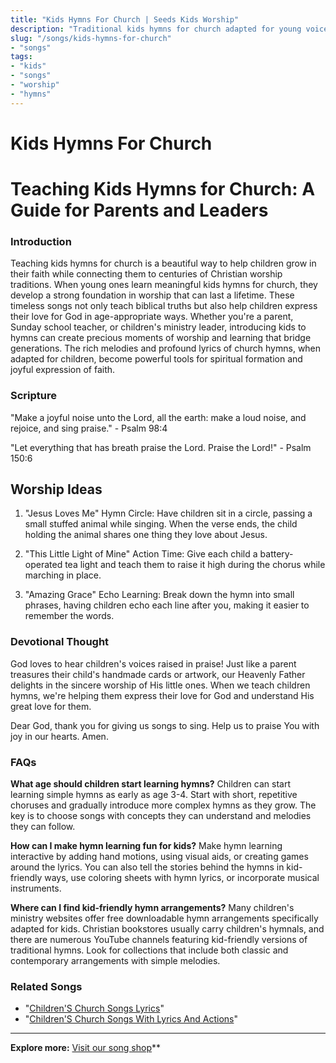 ```yaml
---
title: "Kids Hymns For Church | Seeds Kids Worship"
description: "Traditional kids hymns for church adapted for young voices. Classic Christian music introducing children to timeless worship."
slug: "/songs/kids-hymns-for-church"
- "songs"
tags:
- "kids"
- "songs"
- "worship"
- "hymns"
---
```


# Kids Hymns For Church

# Teaching Kids Hymns for Church: A Guide for Parents and Leaders

### Introduction
Teaching kids hymns for church is a beautiful way to help children grow in their faith while connecting them to centuries of Christian worship traditions. When young ones learn meaningful kids hymns for church, they develop a strong foundation in worship that can last a lifetime. These timeless songs not only teach biblical truths but also help children express their love for God in age-appropriate ways. Whether you're a parent, Sunday school teacher, or children's ministry leader, introducing kids to hymns can create precious moments of worship and learning that bridge generations. The rich melodies and profound lyrics of church hymns, when adapted for children, become powerful tools for spiritual formation and joyful expression of faith.

### Scripture
"Make a joyful noise unto the Lord, all the earth: make a loud noise, and rejoice, and sing praise." - Psalm 98:4

"Let everything that has breath praise the Lord. Praise the Lord!" - Psalm 150:6

## Worship Ideas
1. "Jesus Loves Me" Hymn Circle: Have children sit in a circle, passing a small stuffed animal while singing. When the verse ends, the child holding the animal shares one thing they love about Jesus.

2. "This Little Light of Mine" Action Time: Give each child a battery-operated tea light and teach them to raise it high during the chorus while marching in place.

3. "Amazing Grace" Echo Learning: Break down the hymn into small phrases, having children echo each line after you, making it easier to remember the words.

### Devotional Thought
God loves to hear children's voices raised in praise! Just like a parent treasures their child's handmade cards or artwork, our Heavenly Father delights in the sincere worship of His little ones. When we teach children hymns, we're helping them express their love for God and understand His great love for them.

Dear God, thank you for giving us songs to sing. Help us to praise You with joy in our hearts. Amen.

### FAQs

**What age should children start learning hymns?**
Children can start learning simple hymns as early as age 3-4. Start with short, repetitive choruses and gradually introduce more complex hymns as they grow. The key is to choose songs with concepts they can understand and melodies they can follow.

**How can I make hymn learning fun for kids?**
Make hymn learning interactive by adding hand motions, using visual aids, or creating games around the lyrics. You can also tell the stories behind the hymns in kid-friendly ways, use coloring sheets with hymn lyrics, or incorporate musical instruments.

**Where can I find kid-friendly hymn arrangements?**
Many children's ministry websites offer free downloadable hymn arrangements specifically adapted for kids. Christian bookstores usually carry children's hymnals, and there are numerous YouTube channels featuring kid-friendly versions of traditional hymns. Look for collections that include both classic and contemporary arrangements with simple melodies.

### Related Songs

- "[Children'S Church Songs Lyrics](/songs/children-s-church-songs-lyrics/)"
- "[Children'S Church Songs With Lyrics And Actions](/songs/children-s-church-songs-with-lyrics-and-actions/)"

---

**Explore more:** [Visit our song shop](https://seedskidsworship.com/shop)**

<!-- Schema Markup -->
<script type="application/ld+json">
{
  "@context": "https://schema.org",
  "@type": "MusicRecording",
  "name": "Kids Hymns For Church",
  "byArtist": {
    "@type": "MusicGroup",
    "name": "Seeds Kids Worship"
  },
  "isFamilyFriendly": true,
  "url": "https://seedskidsworship.com/songs/kids-hymns-for-church/"
}
</script>